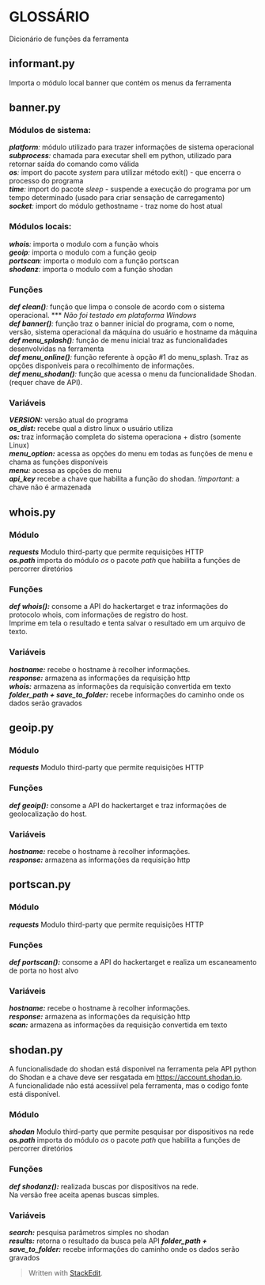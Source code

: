 ﻿# GLOSSÁRIO

Dicionário de funções da ferramenta

## informant.py

Importa o módulo local banner que contém os menus da ferramenta

## banner.py

### Módulos de sistema:  
_**platform**:_  módulo utilizado para trazer informações de sistema operacional    
 _**subprocess**:_ chamada para executar shell em python, utilizado para retornar saída do comando como válida  
_**os**:_ import do pacote _system_ para utilizar método exit() - que encerra o processo do programa  
_**time**:_ import do pacote _sleep_ -  suspende a execução do programa por um tempo determinado (usado para criar sensação de carregamento)  
_**socket**:_ import do módulo gethostname - traz nome do host atual  

### Módulos locais:
_**whois**:_ importa o modulo com a função whois  
_**geoip**:_ importa o modulo com a função geoip  
_**portscan**:_ importa o modulo com a função portscan  
_**shodanz**:_ importa o modulo com a função shodan  

### Funções

_**def clean()**:_  função que limpa o console de acordo com o sistema operacional. *** _Não foi
 testado em plataforma Windows_  
 _**def banner()**:_ função traz o banner inicial do programa, com o nome, versão, sistema operacional da máquina do usuário e hostname da máquina  
_**def  menu_splash()**:_ função de menu inicial traz as funcionalidades desenvolvidas na ferramenta  
_**def  menu_online()**:_ função referente à opção #1 do menu_splash. Traz as opções disponíveis para o recolhimento de informações.    
_**def  menu_shodan()**:_ função que acessa o menu da funcionalidade Shodan. (requer chave de API).  

### Variáveis

_**VERSION:**_  versão atual do programa  
_**os_dist:**_ recebe qual a distro linux o usuário utiliza  
_**os:**_ traz informação completa do sistema operaciona + distro (somente Linux)  
_**menu_option:**_ acessa as opções do menu em todas as funções de menu e chama as funções disponíveis  
_**menu:**_ acessa as opções do menu   
_**api_key**_ recebe a chave que habilita a função do shodan. _!important:_ a chave não é armazenada  


## whois.py

### Módulo
_**requests**_ Modulo third-party que permite requisições HTTP  
_**os.path**_ importa do módulo _os_  o pacote _path_ que habilita a funções de percorrer diretórios  

### Funções
 _**def whois():**_ consome a API do hackertarget e traz informações do protocolo whois, com informações de registro do host.  
 Imprime em tela o resultado e tenta salvar o resultado em um arquivo de texto.

### Variáveis
_**hostname:**_ recebe o hostname à recolher informações.  
_**response:**_ armazena as informações da requisição http  
_**whois:**_ armazena as informações da requisição convertida em texto  
_**folder_path + save_to_folder:**_ recebe informações do caminho onde os dados serão gravados  


## geoip.py

### Módulo
_**requests**_ Modulo third-party que permite requisições HTTP  

### Funções
 _**def geoip():**_ consome a API do hackertarget e traz informações de geolocalização do host.  

### Variáveis
_**hostname:**_ recebe o hostname à recolher informações.  
_**response:**_ armazena as informações da requisição http  


## portscan.py

### Módulo
_**requests**_ Modulo third-party que permite requisições HTTP  

### Funções
 _**def portscan():**_ consome a API do hackertarget e realiza um escaneamento de porta no host alvo

### Variáveis
_**hostname:**_ recebe o hostname à recolher informações.  
_**response:**_ armazena as informações da requisição http  
_**scan:**_ armazena as informações da requisição convertida em texto  


## shodan.py
A funcionalisdade do shodan está disponivel na ferramenta pela API python do Shodan e a chave deve ser resgatada em https://account.shodan.io.  
A funcionalidade não está acessiível pela ferramenta, mas o codigo fonte está disponível.

### Módulo
_**shodan**_ Modulo third-party que permite pesquisar por dispositivos na rede  
_**os.path**_ importa do módulo _os_  o pacote _path_ que habilita a funções de percorrer diretórios  

### Funções
 _**def shodanz():**_ realizada buscas por dispositivos na rede.  
 Na versão free aceita apenas buscas simples.   
 
### Variáveis
_**search:**_ pesquisa parâmetros simples no shodan    
_**results:**_ retorna o resultado da busca pela API
_**folder_path + save_to_folder:**_ recebe informações do caminho onde os dados serão gravados  

> Written with [StackEdit](https://stackedit.io/).
